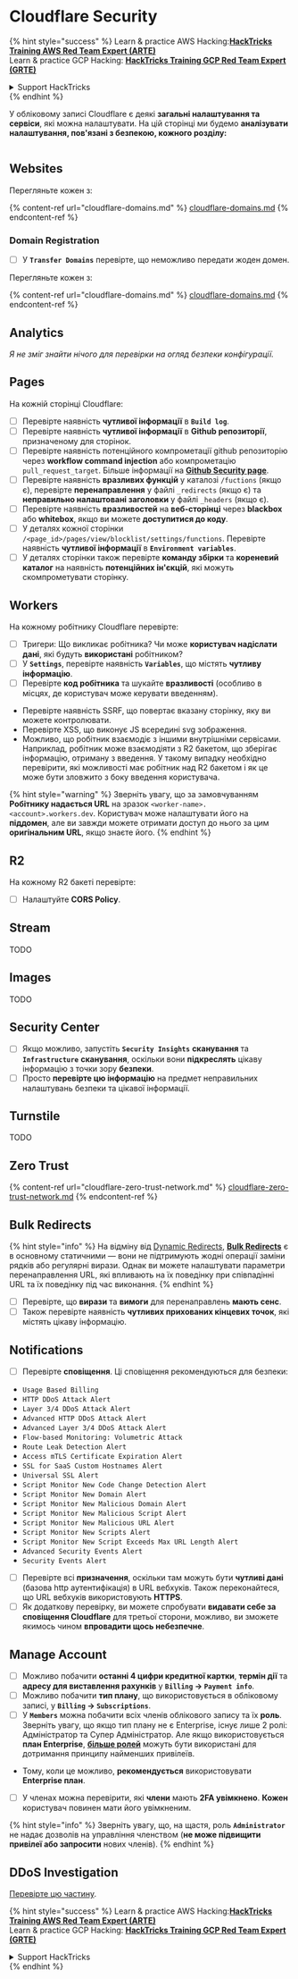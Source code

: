 # Cloudflare Security

{% hint style="success" %}
Learn & practice AWS Hacking:<img src="../../.gitbook/assets/image (1).png" alt="" data-size="line">[**HackTricks Training AWS Red Team Expert (ARTE)**](https://training.hacktricks.xyz/courses/arte)<img src="../../.gitbook/assets/image (1).png" alt="" data-size="line">\
Learn & practice GCP Hacking: <img src="../../.gitbook/assets/image (2).png" alt="" data-size="line">[**HackTricks Training GCP Red Team Expert (GRTE)**<img src="../../.gitbook/assets/image (2).png" alt="" data-size="line">](https://training.hacktricks.xyz/courses/grte)

<details>

<summary>Support HackTricks</summary>

* Check the [**subscription plans**](https://github.com/sponsors/carlospolop)!
* **Join the** 💬 [**Discord group**](https://discord.gg/hRep4RUj7f) or the [**telegram group**](https://t.me/peass) or **follow** us on **Twitter** 🐦 [**@hacktricks\_live**](https://twitter.com/hacktricks\_live)**.**
* **Share hacking tricks by submitting PRs to the** [**HackTricks**](https://github.com/carlospolop/hacktricks) and [**HackTricks Cloud**](https://github.com/carlospolop/hacktricks-cloud) github repos.

</details>
{% endhint %}

У обліковому записі Cloudflare є деякі **загальні налаштування та сервіси**, які можна налаштувати. На цій сторінці ми будемо **аналізувати налаштування, пов'язані з безпекою, кожного розділу:**

<figure><img src="../../.gitbook/assets/image (117).png" alt=""><figcaption></figcaption></figure>

## Websites

Перегляньте кожен з:

{% content-ref url="cloudflare-domains.md" %}
[cloudflare-domains.md](cloudflare-domains.md)
{% endcontent-ref %}

### Domain Registration

* [ ] У **`Transfer Domains`** перевірте, що неможливо передати жоден домен.

Перегляньте кожен з:

{% content-ref url="cloudflare-domains.md" %}
[cloudflare-domains.md](cloudflare-domains.md)
{% endcontent-ref %}

## Analytics

_Я не зміг знайти нічого для перевірки на огляд безпеки конфігурації._

## Pages

На кожній сторінці Cloudflare:

* [ ] Перевірте наявність **чутливої інформації** в **`Build log`**.
* [ ] Перевірте наявність **чутливої інформації** в **Github репозиторії**, призначеному для сторінок.
* [ ] Перевірте наявність потенційного компрометації github репозиторію через **workflow command injection** або компрометацію `pull_request_target`. Більше інформації на [**Github Security page**](../github-security/).
* [ ] Перевірте наявність **вразливих функцій** у каталозі `/fuctions` (якщо є), перевірте **перенаправлення** у файлі `_redirects` (якщо є) та **неправильно налаштовані заголовки** у файлі `_headers` (якщо є).
* [ ] Перевірте наявність **вразливостей** на **веб-сторінці** через **blackbox** або **whitebox**, якщо ви можете **доступитися до коду**.
* [ ] У деталях кожної сторінки `/<page_id>/pages/view/blocklist/settings/functions`. Перевірте наявність **чутливої інформації** в **`Environment variables`**.
* [ ] У деталях сторінки також перевірте **команду збірки** та **кореневий каталог** на наявність **потенційних ін'єкцій**, які можуть скомпрометувати сторінку.

## **Workers**

На кожному робітнику Cloudflare перевірте:

* [ ] Тригери: Що викликає робітника? Чи може **користувач надіслати дані**, які будуть **використані** робітником?
* [ ] У **`Settings`**, перевірте наявність **`Variables`**, що містять **чутливу інформацію**.
* [ ] Перевірте **код робітника** та шукайте **вразливості** (особливо в місцях, де користувач може керувати введенням).
* Перевірте наявність SSRF, що повертає вказану сторінку, яку ви можете контролювати.
* Перевірте XSS, що виконує JS всередині svg зображення.
* Можливо, що робітник взаємодіє з іншими внутрішніми сервісами. Наприклад, робітник може взаємодіяти з R2 бакетом, що зберігає інформацію, отриману з введення. У такому випадку необхідно перевірити, які можливості має робітник над R2 бакетом і як це може бути зловжито з боку введення користувача.

{% hint style="warning" %}
Зверніть увагу, що за замовчуванням **Робітнику надається URL** на зразок `<worker-name>.<account>.workers.dev`. Користувач може налаштувати його на **піддомен**, але ви завжди можете отримати доступ до нього за цим **оригінальним URL**, якщо знаєте його.
{% endhint %}

## R2

На кожному R2 бакеті перевірте:

* [ ] Налаштуйте **CORS Policy**.

## Stream

TODO

## Images

TODO

## Security Center

* [ ] Якщо можливо, запустіть **`Security Insights`** **сканування** та **`Infrastructure`** **сканування**, оскільки вони **підкреслять** цікаву інформацію з точки зору **безпеки**.
* [ ] Просто **перевірте цю інформацію** на предмет неправильних налаштувань безпеки та цікавої інформації.

## Turnstile

TODO

## **Zero Trust**

{% content-ref url="cloudflare-zero-trust-network.md" %}
[cloudflare-zero-trust-network.md](cloudflare-zero-trust-network.md)
{% endcontent-ref %}

## Bulk Redirects

{% hint style="info" %}
На відміну від [Dynamic Redirects](https://developers.cloudflare.com/rules/url-forwarding/dynamic-redirects/), [**Bulk Redirects**](https://developers.cloudflare.com/rules/url-forwarding/bulk-redirects/) є в основному статичними — вони не підтримують жодні операції заміни рядків або регулярні вирази. Однак ви можете налаштувати параметри перенаправлення URL, які впливають на їх поведінку при співпадінні URL та їх поведінку під час виконання.
{% endhint %}

* [ ] Перевірте, що **вирази** та **вимоги** для перенаправлень **мають сенс**.
* [ ] Також перевірте наявність **чутливих прихованих кінцевих точок**, які містять цікаву інформацію.

## Notifications

* [ ] Перевірте **сповіщення**. Ці сповіщення рекомендуються для безпеки:
* `Usage Based Billing`
* `HTTP DDoS Attack Alert`
* `Layer 3/4 DDoS Attack Alert`
* `Advanced HTTP DDoS Attack Alert`
* `Advanced Layer 3/4 DDoS Attack Alert`
* `Flow-based Monitoring: Volumetric Attack`
* `Route Leak Detection Alert`
* `Access mTLS Certificate Expiration Alert`
* `SSL for SaaS Custom Hostnames Alert`
* `Universal SSL Alert`
* `Script Monitor New Code Change Detection Alert`
* `Script Monitor New Domain Alert`
* `Script Monitor New Malicious Domain Alert`
* `Script Monitor New Malicious Script Alert`
* `Script Monitor New Malicious URL Alert`
* `Script Monitor New Scripts Alert`
* `Script Monitor New Script Exceeds Max URL Length Alert`
* `Advanced Security Events Alert`
* `Security Events Alert`
* [ ] Перевірте всі **призначення**, оскільки там можуть бути **чутливі дані** (базова http аутентифікація) в URL вебхуків. Також переконайтеся, що URL вебхуків використовують **HTTPS**.
* [ ] Як додаткову перевірку, ви можете спробувати **видавати себе за сповіщення Cloudflare** для третьої сторони, можливо, ви зможете якимось чином **впровадити щось небезпечне**.

## Manage Account

* [ ] Можливо побачити **останні 4 цифри кредитної картки**, **термін дії** та **адресу для виставлення рахунків** у **`Billing` -> `Payment info`**.
* [ ] Можливо побачити **тип плану**, що використовується в обліковому записі, у **`Billing` -> `Subscriptions`**.
* [ ] У **`Members`** можна побачити всіх членів облікового запису та їх **роль**. Зверніть увагу, що якщо тип плану не є Enterprise, існує лише 2 ролі: Адміністратор та Супер Адміністратор. Але якщо використовується **план Enterprise**, [**більше ролей**](https://developers.cloudflare.com/fundamentals/account-and-billing/account-setup/account-roles/) можуть бути використані для дотримання принципу найменших привілеїв.
* Тому, коли це можливо, **рекомендується** використовувати **Enterprise план**.
* [ ] У членах можна перевірити, які **члени** мають **2FA увімкнено**. **Кожен** користувач повинен мати його увімкненим.

{% hint style="info" %}
Зверніть увагу, що, на щастя, роль **`Administrator`** не надає дозволів на управління членством (**не може підвищити привілеї або запросити** нових членів).
{% endhint %}

## DDoS Investigation

[Перевірте цю частину](cloudflare-domains.md#cloudflare-ddos-protection).

{% hint style="success" %}
Learn & practice AWS Hacking:<img src="../../.gitbook/assets/image (1).png" alt="" data-size="line">[**HackTricks Training AWS Red Team Expert (ARTE)**](https://training.hacktricks.xyz/courses/arte)<img src="../../.gitbook/assets/image (1).png" alt="" data-size="line">\
Learn & practice GCP Hacking: <img src="../../.gitbook/assets/image (2).png" alt="" data-size="line">[**HackTricks Training GCP Red Team Expert (GRTE)**<img src="../../.gitbook/assets/image (2).png" alt="" data-size="line">](https://training.hacktricks.xyz/courses/grte)

<details>

<summary>Support HackTricks</summary>

* Check the [**subscription plans**](https://github.com/sponsors/carlospolop)!
* **Join the** 💬 [**Discord group**](https://discord.gg/hRep4RUj7f) or the [**telegram group**](https://t.me/peass) or **follow** us on **Twitter** 🐦 [**@hacktricks\_live**](https://twitter.com/hacktricks\_live)**.**
* **Share hacking tricks by submitting PRs to the** [**HackTricks**](https://github.com/carlospolop/hacktricks) and [**HackTricks Cloud**](https://github.com/carlospolop/hacktricks-cloud) github repos.

</details>
{% endhint %}
